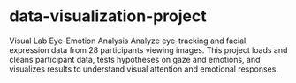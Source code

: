 # data-visualization-project
Visual Lab Eye-Emotion Analysis  Analyze eye-tracking and facial expression data from 28 participants viewing images. This project loads and cleans participant data, tests hypotheses on gaze and emotions, and visualizes results to understand visual attention and emotional responses.
